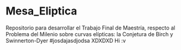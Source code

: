 # Mesa_Eliptica
Repositorio para desarrollar el Trabajo Final de Maestría, respecto al Problema del Milenio sobre curvas elípticas: la Conjetura de Birch y Swinnerton-Dyer
#josdajasdjodsa
XDXDXD
Hi :v